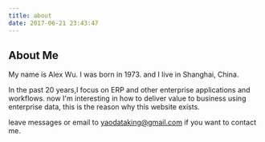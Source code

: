 ```yaml
---
title: about
date: 2017-06-21 23:43:47
---
```

## About Me

My name is Alex Wu. I was born in 1973. and I live in Shanghai, China.

In the past 20 years,I focus on ERP and other enterprise applications and workflows. now I'm interesting in how to deliver value to business using enterprise data, this is the reason why this website exists.

leave messages or email to <yaodataking@gmail.com> if you want to contact me.
